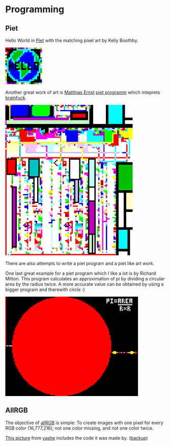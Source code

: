 # Programming

## Piet

Hello World in [Piet](https://www.dangermouse.net/esoteric/piet/samples.html) with the matching pixel art by Kelly Boothby.

![piet-hello-world](_piet-hello-world.png)

Another great work of art is [Matthias Ernst](https://lutter.cc) [piet programm](https://lutter.cc/piet/) which inteprets [brainfuck](https://en.wikipedia.org/wiki/Brainfuck).

![piet-brainfuck](_piet-brainfuck.gif)

There are also attempts to write a piet program and a piet like art work.

One last great example for a piet program which I like a lot is by Richard Mitton. This program calculates an approximation of pi by dividing a circular area by the radius twice. A more accurate value can be obtained by using a bigger program and therewith circle :)

![piet_pi](_piet_pi.png)

## AllRGB

The objective of [allRGB](https://allrgb.com/) is simple: To create images with one pixel for every RGB color (16,777,216); not one color missing, and not one color twice.

[This picture](https://allrgb.com/recursive) from [yashe](https://allrgb.com/yashe) includes the code it was made by. ([backup](allrgb-recursive.png))
